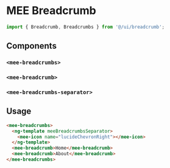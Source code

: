 # MEE Breadcrumb

```typescript
import { Breadcrumb, Breadcrumbs } from '@/ui/breadcrumb';
```

## Components

### `<mee-breadcrumbs>`

### `<mee-breadcrumb>`

### `<mee-breadcrumbs-separator>`

## Usage

```html
<mee-breadcrumbs>
  <ng-template meeBreadcrumbsSeparator>
    <mee-icon name="lucideChevronRight"></mee-icon>
  </ng-template>
  <mee-breadcrumb>Home</mee-breadcrumb>
  <mee-breadcrumb>About</mee-breadcrumb>
</mee-breadcrumbs>
```
